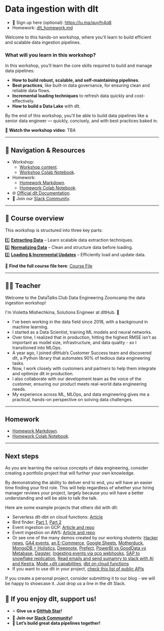 # Data ingestion with dlt

- 🔗 Sign up here (optional): https://lu.ma/quyfn4q8
- Homework: [dlt_homework.md](dlt_homework.md)

Welcome to this hands-on workshop, where you'll learn to build efficient and scalable data ingestion pipelines.

### **What will you learn in this workshop?**

In this workshop, you’ll learn the core skills required to build and manage data pipelines:

- **How to build robust, scalable, and self-maintaining pipelines**.
- **Best practices**, like built-in data governance, for ensuring clean and reliable data flows.
- **Incremental loading techniques** to refresh data quickly and cost-effectively.
- **How to build a Data Lake** with dlt.

By the end of this workshop, you'll be able to build data pipelines like a senior data engineer — quickly, concisely, and with best practices baked in.

🎥 **Watch the workshop video**: TBA

---

## 📂 Navigation & Resources

- Workshop:
  - [Workshop content](data_ingestion_workshop.md).
  - [Workshop Colab Notebook](https://colab.research.google.com/drive/1FiAHNFenM8RyptyTPtDTfqPCi5W6KX_V?usp=sharing).
- Homework:
  - [Homework Markdown](dlt_homework.md).
  - [Homework Colab Notebook](https://colab.research.google.com/drive/1plqdl33K_HkVx0E0nGJrrkEUssStQsW7).
- 🌐 [Official dlt Documentation](https://dlthub.com/docs/intro).
- 💬 Join our [Slack Community](https://dlthub.com/community).

---

## 📖 Course overview

This workshop is structured into three key parts:

1️⃣ **[Extracting Data](data_ingestion_workshop.md#extracting-data)** – Learn scalable data extraction techniques.  
2️⃣ **[Normalizing Data](data_ingestion_workshop.md#normalizing-data)** – Clean and structure data before loading.  
3️⃣ **[Loading & Incremental Updates](data_ingestion_workshop.md#loading-data)** – Efficiently load and update data.

📌 **Find the full course file here**: [Course File](data_ingestion_workshop.md)

---

## 👩‍🏫 Teacher

Welcome to the DataTalks.Club Data Engineering Zoomcamp the data ingestion workshop!

I'm Violetta Mishechkina, Solutions Engineer at dltHub. 👋

- I’ve been working in the data field since 2018, with a background in machine learning.
- I started as a Data Scientist, training ML models and neural networks.
- Over time, I realized that in production, hitting the highest RMSE isn’t as important as model size, infrastructure, and data quality - so I transitioned into MLOps.
- A year ago, I joined dltHub’s Customer Success team and discovered dlt, a Python library that automates 90% of tedious data engineering tasks.
- Now, I work closely with customers and partners to help them integrate and optimize dlt in production.
- I also collaborate with our development team as the voice of the customer, ensuring our product meets real-world data engineering needs.
- My experience across ML, MLOps, and data engineering gives me a practical, hands-on perspective on solving data challenges.

---

## Homework

- [Homework Markdown](dlt_homework.md).
- [Homework Colab Notebook](https://colab.research.google.com/drive/1plqdl33K_HkVx0E0nGJrrkEUssStQsW7).

---

## Next steps

As you are learning the various concepts of data engineering,
consider creating a portfolio project that will further your own knowledge.

By demonstrating the ability to deliver end to end, you will have an easier time finding your first role.
This will help regardless of whether your hiring manager reviews your project, largely because you will have a better
understanding and will be able to talk the talk.

Here are some example projects that others did with dlt:

- Serverless dlt-dbt on cloud functions: [Article](https://docs.getdbt.com/blog/serverless-dlt-dbt-stack)
- Bird finder: [Part 1](https://publish.obsidian.md/lough-on-data/blogs/bird-finder-via-dlt-i), [Part 2](https://publish.obsidian.md/lough-on-data/blogs/bird-finder-via-dlt-ii)
- Event ingestion on GCP: [Article and repo](https://dlthub.com/docs/blog/streaming-pubsub-json-gcp)
- Event ingestion on AWS: [Article and repo](https://dlthub.com/docs/blog/dlt-aws-taktile-blog)
- Or see one of the many demos created by our working students: [Hacker news](https://dlthub.com/docs/blog/hacker-news-gpt-4-dashboard-demo),
  [GA4 events](https://dlthub.com/docs/blog/ga4-internal-dashboard-demo),
  [an E-Commerce](https://dlthub.com/docs/blog/postgresql-bigquery-metabase-demo),
  [Google Sheets](https://dlthub.com/docs/blog/google-sheets-to-data-warehouse-pipeline),
  [Motherduck](https://dlthub.com/docs/blog/dlt-motherduck-demo),
  [MongoDB + Holistics](https://dlthub.com/docs/blog/MongoDB-dlt-Holistics),
  [Deepnote](https://dlthub.com/docs/blog/deepnote-women-wellness-violence-tends),
  [Prefect](https://dlthub.com/docs/blog/dlt-prefect),
  [PowerBI vs GoodData vs Metabase](https://dlthub.com/docs/blog/semantic-modeling-tools-comparison),
  [Dagster](https://dlthub.com/docs/blog/dlt-dagster),
  [Ingesting events via gcp webhooks](https://dlthub.com/docs/blog/dlt-webhooks-on-cloud-functions-for-event-capture),
  [SAP to snowflake replication](https://dlthub.com/docs/blog/sap-hana-to-snowflake-demo-blog),
  [Read emails and send sumamry to slack with AI and Kestra](https://dlthub.com/docs/blog/dlt-kestra-demo-blog),
  [Mode +dlt capabilities](https://dlthub.com/docs/blog/dlt-mode-blog),
  [dbt on cloud functions](https://dlthub.com/docs/blog/dlt-dbt-runner-on-cloud-functions)
- If you want to use dlt in your project, [check this list of public APIs](https://dlthub.com/docs/blog/practice-api-sources)

If you create a personal project, consider submitting it to our blog - we will be happy to showcase it. Just drop us a line in the dlt Slack.

## **💛 If you enjoy dlt, support us!**

- ⭐ **Give us a [GitHub Star](https://github.com/dlt-hub/dlt)!**
- 💬 **Join our [Slack Community](https://dlthub.com/community)!**
- 🚀 **Let’s build great data pipelines together!**
